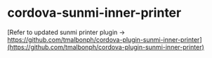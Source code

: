 # cordova-sunmi-inner-printer

[Refer to updated sunmi printer plugin -> https://github.com/tmalbonph/cordova-plugin-sunmi-inner-printer](https://github.com/tmalbonph/cordova-plugin-sunmi-inner-printer)
